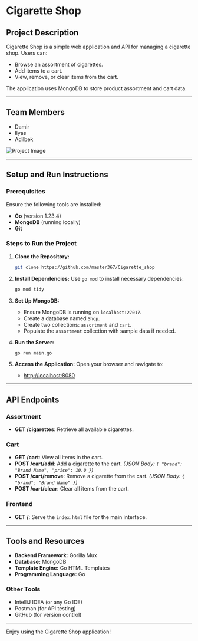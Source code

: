 # Cigarette Shop

## Project Description

Cigarette Shop is a simple web application and API for managing a cigarette shop. Users can:

- Browse an assortment of cigarettes.
- Add items to a cart.
- View, remove, or clear items from the cart.

The application uses MongoDB to store product assortment and cart data.

---

## Team Members

- Damir
- Ilyas
- Adilbek

![Project Image](https://github.com/user-attachments/assets/6d2a262d-2a5e-4763-bfac-3758ba26529d)

---

## Setup and Run Instructions

### Prerequisites

Ensure the following tools are installed:

- **Go** (version 1.23.4)
- **MongoDB** (running locally)
- **Git**

### Steps to Run the Project

1. **Clone the Repository:**
   ```bash
   git clone https://github.com/master367/Cigarette_shop
   ```

2. **Install Dependencies:**
   Use `go mod` to install necessary dependencies:
   ```bash
   go mod tidy
   ```

3. **Set Up MongoDB:**
   - Ensure MongoDB is running on `localhost:27017`.
   - Create a database named `Shop`.
   - Create two collections: `assortment` and `cart`.
   - Populate the `assortment` collection with sample data if needed.

4. **Run the Server:**
   ```bash
   go run main.go
   ```

5. **Access the Application:**
   Open your browser and navigate to:
   - [http://localhost:8080](http://localhost:8080)

---

## API Endpoints

### Assortment
- **GET /cigarettes**: Retrieve all available cigarettes.

### Cart
- **GET /cart**: View all items in the cart.
- **POST /cart/add**: Add a cigarette to the cart. *(JSON Body: `{ "brand": "Brand Name", "price": 10.0 }`)*
- **POST /cart/remove**: Remove a cigarette from the cart. *(JSON Body: `{ "brand": "Brand Name" }`)*
- **POST /cart/clear**: Clear all items from the cart.

### Frontend
- **GET /**: Serve the `index.html` file for the main interface.

---

## Tools and Resources

- **Backend Framework:** Gorilla Mux
- **Database:** MongoDB
- **Template Engine:** Go HTML Templates
- **Programming Language:** Go

### Other Tools

- IntelliJ IDEA (or any Go IDE)
- Postman (for API testing)
- GitHub (for version control)

---

Enjoy using the Cigarette Shop application!

